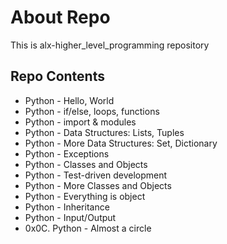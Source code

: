 # About Repo
This is alx-higher_level_programming repository

## Repo Contents
- Python - Hello, World
- Python - if/else, loops, functions
- Python - import & modules
- Python - Data Structures: Lists, Tuples
- Python - More Data Structures: Set, Dictionary
- Python - Exceptions
- Python - Classes and Objects
- Python - Test-driven development
- Python - More Classes and Objects
- Python - Everything is object
- Python - Inheritance
- Python - Input/Output
- 0x0C. Python - Almost a circle
